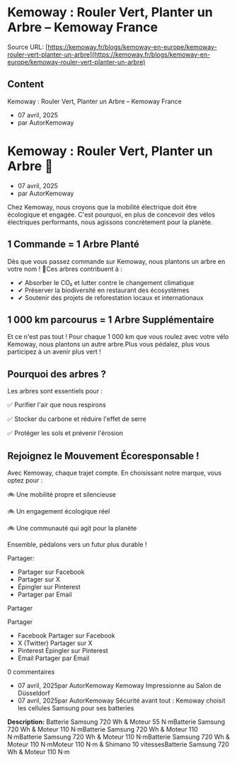 # Kemoway : Rouler Vert, Planter un Arbre – Kemoway France

Source URL: [https://kemoway.fr/blogs/kemoway-en-europe/kemoway-rouler-vert-planter-un-arbre](https://kemoway.fr/blogs/kemoway-en-europe/kemoway-rouler-vert-planter-un-arbre)

## Content

Kemoway : Rouler Vert, Planter un Arbre – Kemoway France

- 07 avril, 2025
- par AutorKemoway

# Kemoway : Rouler Vert, Planter un Arbre 🌱

- 07 avril, 2025
- par AutorKemoway

Chez Kemoway, nous croyons que la mobilité électrique doit être écologique et engagée. C'est pourquoi, en plus de concevoir des vélos électriques performants, nous agissons concrètement pour la planète.

## 1 Commande = 1 Arbre Planté

Dès que vous passez commande sur Kemoway, nous plantons un arbre en votre nom ! 🌳Ces arbres contribuent à :

- ✔ Absorber le CO₂ et lutter contre le changement climatique
- ✔ Préserver la biodiversité en restaurant des écosystèmes
- ✔ Soutenir des projets de reforestation locaux et internationaux

## 1 000 km parcourus = 1 Arbre Supplémentaire

Et ce n'est pas tout ! Pour chaque 1 000 km que vous roulez avec votre vélo Kemoway, nous plantons un autre arbre.Plus vous pédalez, plus vous participez à un avenir plus vert !

## Pourquoi des arbres ?

Les arbres sont essentiels pour :

✅ Purifier l'air que nous respirons

✅ Stocker du carbone et réduire l'effet de serre

✅ Protéger les sols et prévenir l'érosion

## Rejoignez le Mouvement Écoresponsable !

Avec Kemoway, chaque trajet compte. En choisissant notre marque, vous optez pour :

🚲 Une mobilité propre et silencieuse

🚲 Un engagement écologique réel

🚲 Une communauté qui agit pour la planète

Ensemble, pédalons vers un futur plus durable !

Partager:

- Partager sur Facebook
- Partager sur X
- Épingler sur Pinterest
- Partager par Email

Partager

Partager

- Facebook Partager sur Facebook
- X (Twitter) Partager sur X
- Pinterest Épingler sur Pinterest
- Email Partager par Email

0 commentaires

- 07 avril, 2025par AutorKemoway Kemoway Impressionne au Salon de Düsseldorf
- 07 avril, 2025par AutorKemoway Sécurité avant tout : Kemoway choisit les cellules Samsung pour ses batteries


**Description:**
Batterie Samsung 720 Wh & Moteur 55 N·mBatterie Samsung 720 Wh & Moteur 110 N·mBatterie Samsung 720 Wh & Moteur 110 N·mBatterie Samsung 720 Wh & Moteur 110 N·mBatterie Samsung 720 Wh & Moteur 110 N·mMoteur 110 N·m & Shimano 10 vitessesBatterie Samsung 720 Wh & Moteur 110 N·m
